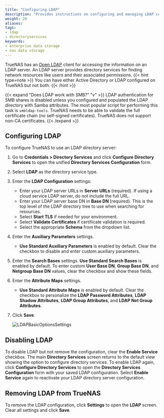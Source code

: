 ```yaml
---
title: "Configuring LDAP"
description: "Provides instructions on configuring and managing LDAP configurations in TrueNAS."
weight: 20
aliases:
tags:
- ldap
- directoryservices
keywords:
- enterprise data storage
- nas data storage 
---
```


TrueNAS has an [Open LDAP](https://www.openldap.org/) client for accessing the information on an LDAP server.
An LDAP server provides directory services for finding network resources like users and their associated permissions.
{{< hint type=note >}}
You can have either Active Directory or LDAP configured on TrueNAS but not both.
{{< /hint >}}

{{< expand "Does LDAP work with SMB?" "v" >}}
LDAP authentication for SMB shares is disabled unless you configured and populated the LDAP directory with Samba attributes.
The most popular script for performing this task is `smbldap-tools`.
TrueNAS needs to be able to validate the full certificate chain (no self-signed certificates).
TrueNAS does not support non-CA certificates.
{{< /expand >}}

## Configuring LDAP

To configure TrueNAS to use an LDAP directory server:

1. Go to **Credentials > Directory Services** and click **Configure Directory Services** to open the unified **Directory Services Configuration** form.

2. Select **LDAP** as the directory service type.

3. Enter the **LDAP Configuration** settings:
   - Enter your LDAP server URLs in **Server URLs** (required). If using a cloud service LDAP server, do not include the full URL.
   - Enter your LDAP server base DN in **Base DN** (required). This is the top level of the LDAP directory tree to use when searching for resources.
   - Select **Start TLS** if needed for your environment.
   - Select **Validate Certificates** if certificate validation is required.
   - Select the appropriate **Schema** from the dropdown list.

4. Enter the **Auxiliary Parameters** settings.
   - **Use Standard Auxiliary Parameters** is enabled by default. Clear the checkbox to disable and enter custom auxiliary parameters.

5. Enter the **Search Bases** settings. 
    **Use Standard Search Bases** is enabled by default. To enter custom **User Base DN**, **Group Base DN**, and **Netgroup Base DN** values, clear the checkbox and show these fields.

6. Enter the **Attribute Maps** settings.
   - **Use Standard Attribute Maps** is enabled by default. Clear the checkbox to personalize the **LDAP Password Attributes**, **LDAP Shadow Attributes**, **LDAP Group Attributes**, and **LDAP Net Group Attributes**.

7. Click **Save**.

   ![LDAPBasicOptionsSettings](/images/SCALE/Credentials/LDAPBasicOptionsSettings.png "LDAP Basic Options")


## Disabling LDAP

To disable LDAP but not remove the configuration, clear the **Enable Service** checkbox. The main **Directory Services** screen returns to the default view showing the option to configure directory services.
To enable LDAP again, click **Configure Directory Services** to open the **Directory Services Configuration** form with your saved LDAP configuration. Select **Enable Service** again to reactivate your LDAP directory server configuration.

## Removing LDAP from TrueNAS

To remove the LDAP configuration, click **Settings** to open the **LDAP** screen.
Clear all settings and click **Save**.
